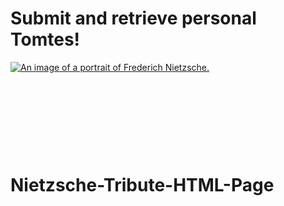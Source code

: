 
<!DOCTYPE html>
<html>
   <h1> Submit and retrieve personal Tomtes! </h1>
 <p>
 </p>
  <a href = "https://upload.wikimedia.org/wikipedia/commons/thumb/1/10/Gl%C3%A6delig_Jul%2C_1885.jpg/800px-Gl%C3%A6delig_Jul%2C_1885.jpg width ="400px" height = "600px" " target = "_blank">
  <img src = "https://upload.wikimedia.org/wikipedia/commons/thumb/1/1b/Nietzsche187a.jpg/220px-Nietzsche187a.jpg" alt = "An image of a portrait of Frederich Nietzsche." id="portrait_image">
   </a><br>
 
 <br><p> </p>
 <br><p> </p>
 <br><p> </p>
 <br><p> </p>
       
# Nietzsche-Tribute-HTML-Page

</html>
